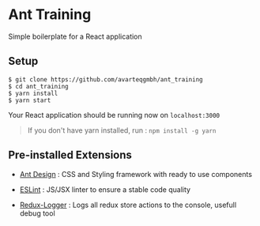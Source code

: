 # Ant Training
Simple boilerplate for a React application

## Setup

```shell
$ git clone https://github.com/avarteqgmbh/ant_training
$ cd ant_training
$ yarn install
$ yarn start
```

Your React application should be running now on `localhost:3000`

> If you don't have yarn installed, run : `npm install -g yarn`

## Pre-installed Extensions

- [Ant Design](https://ant.design/docs/react/introduce)
  : CSS and Styling framework with ready to use components

- [ESLint](https://eslint.org/docs/user-guide/getting-started)
  : JS/JSX linter to ensure a stable code quality

- [Redux-Logger](https://github.com/evgenyrodionov/redux-logger)
  : Logs all redux store actions to the console, usefull debug tool
